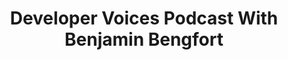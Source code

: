 ---
title: "Developer Voices Podcast With Benjamin Bengfort"
slug: "developer-voices-podcast-with-benjamin-bengfort"
draft: false
event_date: "2023-08-30"
image: "img/resources/event-image.png"
name: "Developer Voices: Crafting Your Own Distributed Code with Benjamin Bengfort"
description: "Dr. Benjamin Bengort joins the [Developer Voices](https://www.youtube.com/@DeveloperVoices) podcast to provide a deep dive on consensus algorithms."
events: ['Podcast']
registration_link:
call_to_action:
video_link: https://www.youtube.com/embed/Ij_PBvocf5c?si=7QCToWBJHfKKKkx1
audio_link: 
categories: ['Video']
presenters: ['Benjamin Bengfort']
topics: ['Consensus', 'Distributed Systems']
---